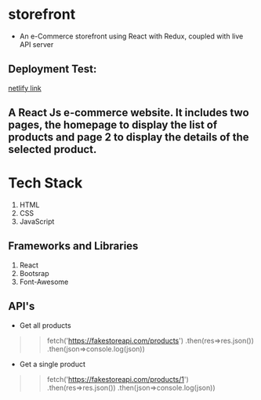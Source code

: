 # storefront

*  An e-Commerce storefront using React with Redux, coupled with live API server


## Deployment Test:

[netlify link](https://631ef94dd1b60470c29d7601--meek-narwhal-a9d9e6.netlify.app/)

##  A React Js e-commerce website. It includes two pages, the homepage to display the list of products and page 2 to display the details of the selected product.

# Tech Stack
1. HTML
2. CSS
3. JavaScript


## Frameworks and Libraries
1. React
2. Bootsrap
3. Font-Awesome

## API's
- Get all products
>>fetch('https://fakestoreapi.com/products')
            .then(res=>res.json())
            .then(json=>console.log(json))


- Get a single product
>>fetch('https://fakestoreapi.com/products/1')
            .then(res=>res.json())
            .then(json=>console.log(json))